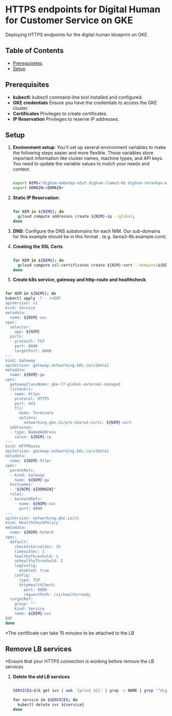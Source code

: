 # HTTPS endpoints for Digital Human for Customer Service on GKE

Deploying HTTPS endpoints for the digital human blueprint on GKE.

## Table of Contents

- [Prerequisetes](#prerequisites)
- [Setup](#setup)

## Prerequisites

- **kubectl:**  kubectl command-line tool installed and configured.
- **GKE credentials** Ensure you have the credentials to access the GKE cluster.
- **Certificates**  Privileges to create certificates.
- **IP Reservation** Privileges to reserve IP addresses.

## Setup

1. **Environment setup**: You'll set up several environment variables to make the following steps easier and more flexible. These variables store important information like cluster names, machine types, and API keys. You need to update the variable values to match your needs and context.

    ```bash

    export NIMS="dighum-embedqa-e5v5 dighum-llama3-8b dighum-rerankqa-mistral4bv3"
    export DOMAIN=<DOMAIN>

    ```

2. **Static IP Reservation**:

    ```bash

    for NIM in ${NIMS}; do
      gcloud compute addresses create ${NIM}-ip --global;
    done

    ```

3. **DNS**: Configure the DNS subdomains for each NIM. Our sub-domains for this example should be in this format <NIM>.<DOMAIN> (e.g. llama3-8b.example.com).

4. **Creating the SSL Certs**

    ```bash

    for NIM in ${NIMS}; do
      gcloud compute ssl-certificates create ${NIM}-cert --domains=${NIM}.${DOMAIN};
    done

    ```

5. **Create k8s service, gateway and http-route and healthcheck**
  
```bash

for NIM in ${NIMS}; do
kubectl apply -f - <<EOF
apiVersion: v1
kind: Service
metadata:
  name: ${NIM}-svc
spec:
  selector:
    app: ${NIM}
  ports:
  - protocol: TCP
    port: 8000
    targetPort: 8000
---
kind: Gateway
apiVersion: gateway.networking.k8s.io/v1beta1
metadata:
  name: ${NIM}-gw
spec:
  gatewayClassName: gke-l7-global-external-managed
  listeners:
  - name: https
    protocol: HTTPS
    port: 443
    tls:
      mode: Terminate
      options:
        networking.gke.io/pre-shared-certs: ${NIM}-cert
  addresses:
  - type: NamedAddress
    value: ${NIM}-ip
---
kind: HTTPRoute
apiVersion: gateway.networking.k8s.io/v1beta1
metadata:
  name: ${NIM}-httpr
spec:
  parentRefs:
  - kind: Gateway
    name: ${NIM}-gw
  hostnames:
  - "${NIM}.${DOMAIN}"
  rules:
  - backendRefs:
    - name: ${NIM}-svc
      port: 8000
---
apiVersion: networking.gke.io/v1
kind: HealthCheckPolicy
metadata:
  name: ${NIM}-hcheck
spec:
  default:
    checkIntervalSec: 15
    timeoutSec: 1
    healthyThreshold: 1
    unhealthyThreshold: 2
    logConfig:
      enabled: true
    config:
      type: TCP
      httpHealthCheck:
        port: 8000
        requestPath: /v1/health/ready
  targetRef:
    group: ""
    kind: Service
    name: ${NIM}-svc
EOF
done

```

*The certificate can take 15 minutes to be attached to the LB

## Remove LB services

*Ensure that your HTTPS connection is working before remove the LB services

1. **Delete the old LB services**

    ```bash

    SERVICES=$(k get svc | awk '{print $1}' | grep -v NAME | grep '^dighum')

    for service in $SERVICES; do
      kubectl delete svc ${service}
    done

    ```
